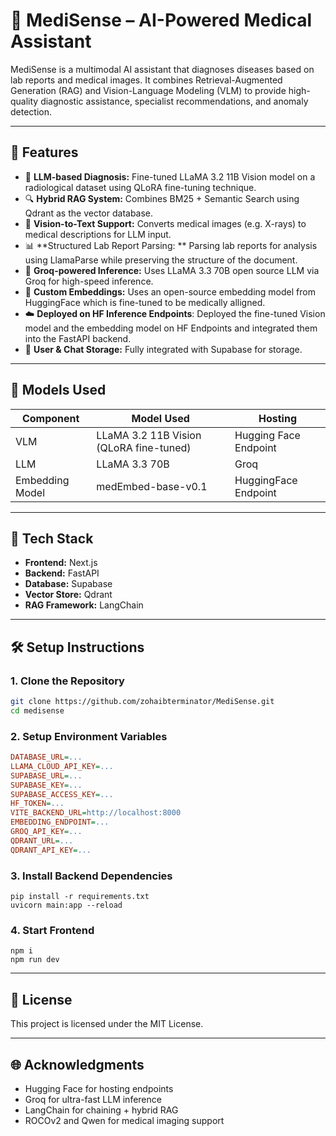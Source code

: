 # 🧠 MediSense – AI-Powered Medical Assistant

MediSense is a multimodal AI assistant that diagnoses diseases based on lab reports and medical images. It combines Retrieval-Augmented Generation (RAG) and Vision-Language Modeling (VLM) to provide high-quality diagnostic assistance, specialist recommendations, and anomaly detection.

---

## 🚀 Features

- 🧬 **LLM-based Diagnosis:** Fine-tuned LLaMA 3.2 11B Vision model on a radiological dataset using QLoRA fine-tuning technique.
- 🔍 **Hybrid RAG System:** Combines BM25 + Semantic Search using Qdrant as the vector database.
- 🩻 **Vision-to-Text Support:** Converts medical images (e.g. X-rays) to medical descriptions for LLM input.
- 📊 **Structured Lab Report Parsing: ** Parsing lab reports for analysis using LlamaParse while preserving the structure of the document.
- 💬 **Groq-powered Inference:** Uses LLaMA 3.3 70B open source LLM via Groq for high-speed inference.
- 🧠 **Custom Embeddings:** Uses an open-source embedding model from HuggingFace which is fine-tuned to be medically alligned.
- ☁️ **Deployed on HF Inference Endpoints**: Deployed the fine-tuned Vision model and the embedding model on HF Endpoints and integrated them into the FastAPI backend.
- 🔐 **User & Chat Storage:** Fully integrated with Supabase for storage.

---

## 🧠 Models Used

| Component          | Model Used                                | Hosting                     |
|-------------------|--------------------------------------------|-----------------------------|
| VLM               | LLaMA 3.2 11B Vision (QLoRA fine-tuned)    | Hugging Face Endpoint       |
| LLM               | LLaMA 3.3 70B                              | Groq                        |
| Embedding Model   | medEmbed-base-v0.1                         | HuggingFace Endpoint        |

---

## 🧩 Tech Stack

- **Frontend:** Next.js
- **Backend:** FastAPI
- **Database:** Supabase
- **Vector Store:** Qdrant
- **RAG Framework:** LangChain

---

## 🛠️ Setup Instructions

### 1. Clone the Repository
```bash
git clone https://github.com/zohaibterminator/MediSense.git
cd medisense
```

### 2. Setup Environment Variables
```ini
DATABASE_URL=...
LLAMA_CLOUD_API_KEY=...
SUPABASE_URL=...
SUPABASE_KEY=...
SUPABASE_ACCESS_KEY=...
HF_TOKEN=...
VITE_BACKEND_URL=http://localhost:8000
EMBEDDING_ENDPOINT=...
GROQ_API_KEY=...
QDRANT_URL=...
QDRANT_API_KEY=...
```

### 3. Install Backend Dependencies
```
pip install -r requirements.txt
uvicorn main:app --reload
```

### 4. Start Frontend
```
npm i
npm run dev
```

---

## 📄 License
This project is licensed under the MIT License.

---

## 🌐 Acknowledgments

- Hugging Face for hosting endpoints
- Groq for ultra-fast LLM inference
- LangChain for chaining + hybrid RAG
- ROCOv2 and Qwen for medical imaging support
